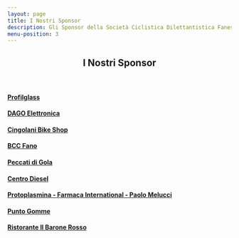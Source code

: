 ```yaml
---
layout: page
title: I Nostri Sponsor
description: Gli Sponsor della Società Ciclistica Dilettantistica Fanese.
menu-position: 3
---
```


<div id="main" class="alt">
  <section id="sponsor">
    <div class="inner">
      <header class="major">
        <h1>I Nostri Sponsor</h1>
      </header>
      <a href="https://www.profilglass.it/" target="_blank">
        <div class="box">
          <h4>Profilglass</h4>
        </div>
      </a>
      <a href="https://www.dago.it/" target="_blank">
        <div class="box">
          <h4>DAGO Elettronica</h4>
        </div>
      </a>
      <a href="https://www.cingolanibikeshop.com/" target="_blank">
        <div class="box">
          <h4>Cingolani Bike Shop</h4>
        </div>
      </a>
      <a href="https://www.fano.bcc.it/" target="_blank">
        <div class="box">
          <h4>BCC Fano</h4>
        </div>
      </a>
      <a href="https://www.peccatidigolafano.it/" target="_blank">
        <div class="box">
          <h4>Peccati di Gola</h4>
        </div>
      </a>
      <a href="https://www.facebook.com/centrodieselambrosiniofficinavolvotrucks/" target="_blank">
        <div class="box">
          <h4>Centro Diesel</h4>
        </div>
      </a>
      <a href="https://www.farmaca.com/dettaglio-categoria/731/protoplasmina/" target="_blank">
        <div class="box">
          <h4>Protoplasmina - Farmaca International - Paolo Melucci</h4>
        </div>
      </a>
      <a href="https://www.facebook.com/people/Punto-Gomme-Fano/100063621101469/" target="_blank">
        <div class="box">
          <h4>Punto Gomme</h4>
        </div>
      </a>
      <a href="https://www.facebook.com/ilbaronerossofano/" target="_blank">
        <div class="box">
          <h4>Ristorante Il Barone Rosso</h4>
        </div>
      </a>
    </div>
  </section>
</div>
